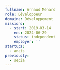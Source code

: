 ```yaml
---
fullname: Arnaud Ménard
role: Développeur
domaine: Développement
missions:
  - start: 2019-03-14
    end: 2024-06-29
    status: independent
    employer: ''
startups:
  - anais
previously:
  - sepia
---
```

